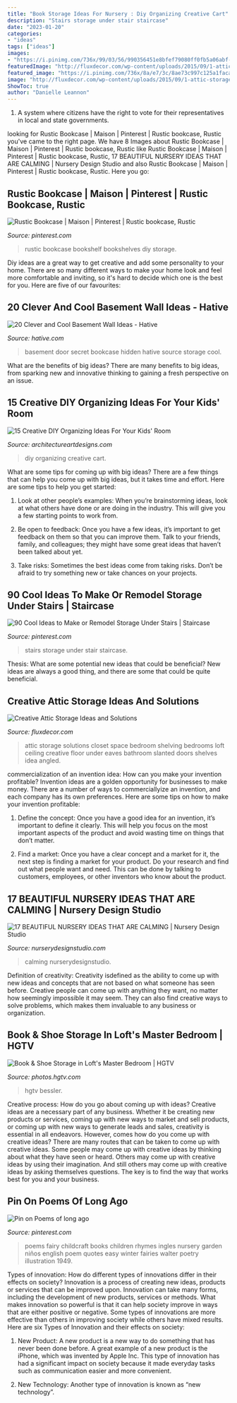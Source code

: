 ```yaml
---
title: "Book Storage Ideas For Nursery : Diy Organizing Creative Cart"
description: "Stairs storage under stair staircase"
date: "2023-01-20"
categories:
- "ideas"
tags: ["ideas"]
images:
- "https://i.pinimg.com/736x/99/03/56/990356451e8bfef79080ff0fb5a06abf--rustic-bookcase-rustic-shelving.jpg"
featuredImage: "http://fluxdecor.com/wp-content/uploads/2015/09/1-attic-storage-ideas-solutions.jpg"
featured_image: "https://i.pinimg.com/736x/8a/e7/3c/8ae73c997c125a1facada7ac9df4287b.jpg"
image: "http://fluxdecor.com/wp-content/uploads/2015/09/1-attic-storage-ideas-solutions.jpg"
ShowToc: true
author: "Danielle Leannon"
---
```



1. A system where citizens have the right to vote for their representatives in local and state governments.

	

		
looking for Rustic Bookcase | Maison | Pinterest | Rustic bookcase, Rustic you've came to the right page. We have 8 Images about Rustic Bookcase | Maison | Pinterest | Rustic bookcase, Rustic like Rustic Bookcase | Maison | Pinterest | Rustic bookcase, Rustic, 17 BEAUTIFUL NURSERY IDEAS THAT ARE CALMING | Nursery Design Studio and also Rustic Bookcase | Maison | Pinterest | Rustic bookcase, Rustic. Here you go:
		
    
## Rustic Bookcase | Maison | Pinterest | Rustic Bookcase, Rustic

<img loading=lazy src="https://i.pinimg.com/736x/99/03/56/990356451e8bfef79080ff0fb5a06abf--rustic-bookcase-rustic-shelving.jpg" onerror="this.onerror=null;this.src='https://tse4.mm.bing.net/th?id=OIP.px_Rq5vmX4oQ4Fp2vtDFuAHaLu&amp;pid=15.1';" alt="Rustic Bookcase | Maison | Pinterest | Rustic bookcase, Rustic">

_Source: pinterest.com_

>rustic bookcase bookshelf bookshelves diy storage. 

	

Diy ideas are a great way to get creative and add some personality to your home. There are so many different ways to make your home look and feel more comfortable and inviting, so it's hard to decide which one is the best for you. Here are five of our favourites:

    
## 20 Clever And Cool Basement Wall Ideas - Hative

<img loading=lazy src="https://hative.com/wp-content/uploads/2014/05/basement-wall-ideas/2-secret-bookcase-door.jpg" onerror="this.onerror=null;this.src='https://tse1.mm.bing.net/th?id=OIP.m3PQnOQWs2APjJCyO4gy5wHaJ4&amp;pid=15.1';" alt="20 Clever and Cool Basement Wall Ideas - Hative">

_Source: hative.com_

>basement door secret bookcase hidden hative source storage cool. 

	

What are the benefits of big ideas?
There are many benefits to big ideas, from sparking new and innovative thinking to gaining a fresh perspective on an issue.

    
## 15 Creative DIY Organizing Ideas For Your Kids&#039; Room

<img loading=lazy src="https://www.architectureartdesigns.com/wp-content/uploads/2017/02/15-Creative-DIY-Organizing-Ideas-For-Your-Kids-Room-5.jpg" onerror="this.onerror=null;this.src='https://tse1.mm.bing.net/th?id=OIP.g3xOQeEm54YnT5DcCXLqqgHaLK&amp;pid=15.1';" alt="15 Creative DIY Organizing Ideas For Your Kids&#039; Room">

_Source: architectureartdesigns.com_

>diy organizing creative cart. 

	

What are some tips for coming up with big ideas?
There are a few things that can help you come up with big ideas, but it takes time and effort. Here are some tips to help you get started:
1. Look at other people’s examples: When you’re brainstorming ideas, look at what others have done or are doing in the industry. This will give you a few starting points to work from.

2. Be open to feedback: Once you have a few ideas, it’s important to get feedback on them so that you can improve them. Talk to your friends, family, and colleagues; they might have some great ideas that haven’t been talked about yet.

3. Take risks: Sometimes the best ideas come from taking risks. Don’t be afraid to try something new or take chances on your projects.

    
## 90 Cool Ideas To Make Or Remodel Storage Under Stairs | Staircase

<img loading=lazy src="https://i.pinimg.com/736x/16/e6/06/16e606ac31d923997c676fd8d5161511.jpg" onerror="this.onerror=null;this.src='https://tse3.mm.bing.net/th?id=OIP.56rBPdI7DhRvCsWpJuEipAHaLH&amp;pid=15.1';" alt="90 Cool Ideas to Make or Remodel Storage Under Stairs | Staircase">

_Source: pinterest.com_

>stairs storage under stair staircase. 

	

Thesis: What are some potential new ideas that could be beneficial?
New ideas are always a good thing, and there are some that could be quite beneficial.

    
## Creative Attic Storage Ideas And Solutions

<img loading=lazy src="http://fluxdecor.com/wp-content/uploads/2015/09/1-attic-storage-ideas-solutions.jpg" onerror="this.onerror=null;this.src='https://tse4.mm.bing.net/th?id=OIP.3UIQnDoSt_18JUFgH5YNggHaJ4&amp;pid=15.1';" alt="Creative Attic Storage Ideas and Solutions">

_Source: fluxdecor.com_

>attic storage solutions closet space bedroom shelving bedrooms loft ceiling creative floor under eaves bathroom slanted doors shelves idea angled. 

	

commercialization of an invention idea: How can you make your invention profitable?
Invention ideas are a golden opportunity for businesses to make money. There are a number of ways to commerciallyize an invention, and each company has its own preferences. Here are some tips on how to make your invention profitable:
1. Define the concept: Once you have a good idea for an invention, it’s important to define it clearly. This will help you focus on the most important aspects of the product and avoid wasting time on things that don’t matter.

2. Find a market: Once you have a clear concept and a market for it, the next step is finding a market for your product. Do your research and find out what people want and need. This can be done by talking to customers, employees, or other inventors who know about the product.


    
## 17 BEAUTIFUL NURSERY IDEAS THAT ARE CALMING | Nursery Design Studio

<img loading=lazy src="https://www.nurserydesignstudio.com/wp-content/uploads/2020/10/beautiful-nursery-ideas-14-500x750.png" onerror="this.onerror=null;this.src='https://tse3.mm.bing.net/th?id=OIP.fbSCi4_Nj_x8bjnmL6UF4AHaLH&amp;pid=15.1';" alt="17 BEAUTIFUL NURSERY IDEAS THAT ARE CALMING | Nursery Design Studio">

_Source: nurserydesignstudio.com_

>calming nurserydesignstudio. 

	

Definition of creativity:
Creativity isdefined as the ability to come up with new ideas and concepts that are not based on what someone has seen before. Creative people can come up with anything they want, no matter how seemingly impossible it may seem. They can also find creative ways to solve problems, which makes them invaluable to any business or organization.

    
## Book &amp; Shoe Storage In Loft&#039;s Master Bedroom | HGTV

<img loading=lazy src="https://hgtvhome.sndimg.com/content/dam/images/hgtv/fullset/2015/8/31/0/Heather-Garrett_Loft-Living_21.jpg.rend.hgtvcom.966.1449.suffix/1441036315936.jpeg" onerror="this.onerror=null;this.src='https://tse1.mm.bing.net/th?id=OIP.oILPLLTfQXBctXkI0M2tXwHaLH&amp;pid=15.1';" alt="Book &amp; Shoe Storage in Loft&#039;s Master Bedroom | HGTV">

_Source: photos.hgtv.com_

>hgtv bessler. 

	

Creative process: How do you go about coming up with ideas?
Creative ideas are a necessary part of any business. Whether it be creating new products or services, coming up with new ways to market and sell products, or coming up with new ways to generate leads and sales, creativity is essential in all endeavors. However, comes how do you come up with creative ideas? There are many routes that can be taken to come up with creative ideas. Some people may come up with creative ideas by thinking about what they have seen or heard. Others may come up with creative ideas by using their imagination. And still others may come up with creative ideas by asking themselves questions. The key is to find the way that works best for you and your business.

    
## Pin On Poems Of Long Ago

<img loading=lazy src="https://i.pinimg.com/736x/8a/e7/3c/8ae73c997c125a1facada7ac9df4287b.jpg" onerror="this.onerror=null;this.src='https://tse3.mm.bing.net/th?id=OIP.Sz1atWTD3UExcJfmR5KgTgHaLC&amp;pid=15.1';" alt="Pin on Poems of long ago">

_Source: pinterest.com_

>poems fairy childcraft books children rhymes ingles nursery garden niños english poem quotes easy winter fairies walter poetry illustration 1949. 

	

Types of innovation: How do different types of innovations differ in their effects on society?
Innovation is a process of creating new ideas, products or services that can be improved upon. Innovation can take many forms, including the development of new products, services or methods. What makes innovation so powerful is that it can help society improve in ways that are either positive or negative. Some types of innovations are more effective than others in improving society while others have mixed results. Here are six Types of Innovation and their effects on society: 
1) New Product: A new product is a new way to do something that has never been done before. A great example of a new product is the iPhone, which was invented by Apple Inc. This type of innovation has had a significant impact on society because it made everyday tasks such as communication easier and more convenient. 

2) New Technology: Another type of innovation is known as “new technology”.

